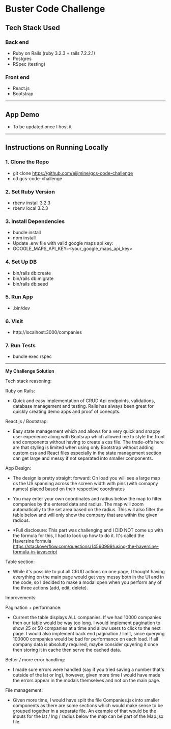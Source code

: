# Buster Code Challenge

## Tech Stack Used

### **Back end**
- Ruby on Rails (ruby 3.2.3 + rails 7.2.2.1)
- Postgres
- RSpec (testing)

### **Front end**
- React.js
- Bootstrap

---

## App Demo
- To be updated once I host it

---

## Instructions on Running Locally

### 1. Clone the Repo
- git clone https://github.com/eijimine/gcs-code-challenge
- cd gcs-code-challenge

### 2. Set Ruby Version
- rbenv install 3.2.3
- rbenv local 3.2.3

### 3. Install Dependencies
- bundle install
- npm install
- Update .env file with valid google maps api key:
 - GOOGLE_MAPS_API_KEY=<your_google_maps_api_key>

### 4. Set Up DB
- bin/rails db:create
- bin/rails db:migrate
- bin/rails db:seed

### 5. Run App
- .bin/dev

### 6. Visit
- http://localhost:3000/companies

### 7. Run Tests
- bundle exec rspec

---

**My Challenge Solution**

Tech stack reasoning:

Ruby on Rails:
- Quick and easy implementation of CRUD Api endpoints, validations, database management and testing. Rails has always been great for quickly creating demo apps and proof of conecpts.

React.js / Bootstrap:
- Easy state management which and allows for a very quick and snappy user experience along with Bootsrap which allowed me to style the front end components without having to create a css file. The trade-offs here are that styling is limited when using only Bootstrap without adding custom css and React files especially in the state management section can get large and messy if not separated into smaller components.

App Design:
- The design is pretty straight forward: On load you will see a large map os the US spanning across the screen width with pins (with comapny names) placed based on their respective coordinates

- You may enter your own coordinates and radius below the map to filter companies by the entered data and radius. The map will zoom automatically to the set area based on the radius. This will also filter the table below and will only show the company that are within the given radious.
- *Full disclosure: This part was challenging and I DID NOT come up with the formula for this, I had to look up how to do it. It's called the Haversine formula https://stackoverflow.com/questions/14560999/using-the-haversine-formula-in-javascript

Table section:
- While it's possible to put all CRUD actions on one page, I thought having everything on the main page would get very messy both in the UI and in the code, so I decided to make a modal open when you perform any of the three actions (add, edit, delete).


Improvements:

Pagination + performance:
- Current the table displays ALL companies. If we had 10000 companies then our table would be way too long. I would implement pagination to show 25 or 50 companies at a time and allow users to click to the next page.
I would also implement back end pagination / limit, since querying 100000 companies would be bad for performance on each load. If all company data is absolutly required, maybe consider quyering it once then storing it in cache then serve the cached data.

Better / more error handling:
- I made sure errors were handled (say if you tried saving a number that's outside of the lat or lng), however, given more time I would have made the errors appear in the modals themselves and not on the main page.

File management:
- Given more time, I would have split the file Companies.jsx into smaller components as there are some sections which would make sense to be grouped together in a separate file. An example of that would be the inputs for the lat / lng / radius below the map can be part of the Map.jsx file.